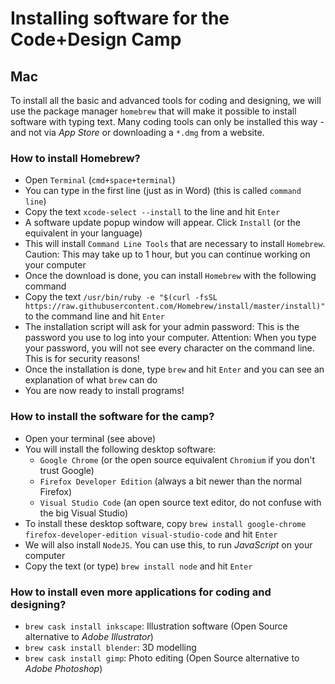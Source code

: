 # Installing software for the Code+Design Camp

## Mac

To install all the basic and advanced tools for coding and designing, we will use the package manager `homebrew` that will make it possible to install software with typing text. Many coding tools can only be installed this way - and not via _App Store_ or downloading a `*.dmg` from a website.


### How to install Homebrew?

- Open `Terminal` (`cmd+space+terminal`)
- You can type in the first line (just as in Word) (this is called `command line`)
- Copy the text `xcode-select --install` to the line and hit `Enter` 
- A software update popup window will appear. Click `Install` (or the equivalent in your language)
- This will install `Command Line Tools` that are necessary to install `Homebrew`. Caution: This may take up to 1 hour, but you can continue working on your computer
- Once the download is done, you can install `Homebrew` with the following command
- Copy the text `/usr/bin/ruby -e "$(curl -fsSL https://raw.githubusercontent.com/Homebrew/install/master/install)"` to the command line and hit `Enter`
- The installation script will ask for your admin password: This is the password you use to log into your computer. Attention: When you type your password, you will not see every character on the command line. This is for security reasons!
- Once the installation is done, type `brew` and hit `Enter` and you can see an explanation of what `brew` can do
- You are now ready to install programs!


### How to install the software for the camp?

- Open your terminal (see above)
- You will install the following desktop software:
    - `Google Chrome` (or the open source equivalent `Chromium` if you don't trust Google)
    - `Firefox Developer Edition` (always a bit newer than the normal Firefox)
    - `Visual Studio Code` (an open source text editor, do not confuse with the big Visual Studio)
- To install these desktop software, copy `brew install google-chrome firefox-developer-edition visual-studio-code` and hit `Enter`
- We will also install `NodeJS`. You can use this, to run *JavaScript* on your computer
- Copy the text (or type) `brew install node` and hit `Enter`


### How to install even more applications for coding and designing?

- `brew cask install inkscape`: Illustration software (Open Source alternative to _Adobe Illustrator_)
- `brew cask install blender`: 3D modelling
- `brew cask install gimp`: Photo editing (Open Source alternative to _Adobe Photoshop_)